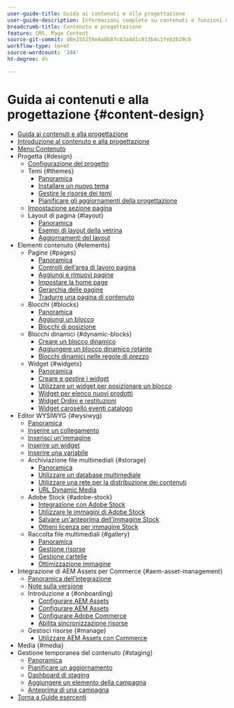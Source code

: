 ```yaml
---
user-guide-title: Guida ai contenuti e alla progettazione
user-guide-description: Informazioni complete su contenuti e funzioni di progettazione per gli amministratori di Adobe Commerce e Magento Open Source e per gli esperti di marketing e-commerce.
breadcrumb-title: Contenuto e progettazione
feature: CMS, Page Content
source-git-commit: d8e255259e4a8b87c63a4d1c013b4c1feb2b29cb
workflow-type: tm+mt
source-wordcount: '244'
ht-degree: 4%

---
```



# Guida ai contenuti e alla progettazione {#content-design}

- [Guida ai contenuti e alla progettazione](guide-overview.md)
- [Introduzione al contenuto e alla progettazione](introduction.md)
- [Menu Contenuto](content-menu.md)
- Progetta {#design}
   - [Configurazione del progetto](configuration.md)
   - Temi {#themes}
      - [Panoramica](themes.md)
      - [Installare un nuovo tema](theme-install.md)
      - [Gestire le risorse dei temi](theme-assets.md)
      - [Pianificare gli aggiornamenti della progettazione](schedule.md)
   - [Impostazione sezione pagina](page-setup.md)
   - Layout di pagina {#layout}
      - [Panoramica](page-layout.md)
      - [Esempi di layout della vetrina](page-layout-examples.md)
      - [Aggiornamenti del layout](layout-updates.md)
- Elementi contenuto {#elements}
   - Pagine {#pages}
      - [Panoramica](pages.md)
      - [Controlli dell’area di lavoro pagina](pages-workspace.md)
      - [Aggiungi e rimuovi pagine](page-add.md)
      - [Impostare la home page](page-home-new.md)
      - [Gerarchia delle pagine](page-hierarchy.md)
      - [Tradurre una pagina di contenuto](page-translate.md)
   - Blocchi {#blocks}
      - [Panoramica](blocks.md)
      - [Aggiungi un blocco](block-add.md)
      - [Blocchi di posizione](block-position.md)
   - Blocchi dinamici {#dynamic-blocks}
      - [Creare un blocco dinamico](dynamic-blocks.md)
      - [Aggiungere un blocco dinamico rotante](dynamic-blocks-rotate.md)
      - [Blocchi dinamici nelle regole di prezzo](dynamic-blocks-price-rules.md)
   - Widget {#widgets}
      - [Panoramica](widgets.md)
      - [Creare e gestire i widget](widget-create.md)
      - [Utilizzare un widget per posizionare un blocco](widget-static-block.md)
      - [Widget per elenco nuovi prodotti](widget-new-products-list.md)
      - [Widget Ordini e restituzioni](widget-orders-returns.md)
      - [Widget carosello eventi catalogo](widget-event-carousel.md)
- Editor WYSIWYG {#wysiwyg}
   - [Panoramica](editor.md)
   - [Inserire un collegamento](editor-insert-link.md)
   - [Inserisci un&#39;immagine](editor-insert-image.md)
   - [Inserire un widget](editor-widget.md)
   - [Inserire una variabile](editor-insert-variable.md)
   - Archiviazione file multimediali {#storage}
      - [Panoramica](media-storage.md)
      - [Utilizzare un database multimediale](media-storage-database.md)
      - [Utilizzare una rete per la distribuzione dei contenuti](media-storage-content-delivery-network.md)
      - [URL Dynamic Media](catalog-urls-dynamic-media.md)
   - Adobe Stock {#adobe-stock}
      - [Integrazione con Adobe Stock](adobe-stock.md)
      - [Utilizzare le immagini di Adobe Stock](adobe-stock-manage.md)
      - [Salvare un&#39;anteprima dell&#39;immagine Stock](adobe-stock-save-preview.md)
      - [Ottieni licenza per immagine Stock](adobe-stock-license-image.md)
   - Raccolta file multimediali {#gallery}
      - [Panoramica](media-gallery.md)
      - [Gestione risorse](media-gallery-asset-management.md)
      - [Gestione cartelle](media-gallery-folder-management.md)
      - [Ottimizzazione immagine](media-gallery-image-optimization.md)
- Integrazione di AEM Assets per Commerce {#aem-asset-management}
   - [Panoramica dell’integrazione](aem-assets-integration.md)
   - [Note sulla versione](aem-assets-release-notes.md)
   - Introduzione a {#onboarding}
      - [Configurare AEM Assets](aem-assets-onboard.md)
      - [Configurare AEM Assets](aem-assets-configure-aem.md)
      - [Configurare Adobe Commerce](aem-assets-configure-commerce.md)
      - [Abilita sincronizzazione risorse](aem-assets-setup-synchronization.md)
   - Gestisci risorse {#manage}
      - [Utilizzare AEM Assets con Commerce](aem-assets-manage.md)
- Media {#media}
- Gestione temporanea del contenuto {#staging}
   - [Panoramica](content-staging.md)
   - [Pianificare un aggiornamento](content-staging-scheduled-update.md)
   - [Dashboard di staging](content-staging-dashboard.md)
   - [Aggiungere un elemento della campagna](content-staging-add-item.md)
   - [Anteprima di una campagna](content-staging-preview.md)
- [Torna a Guide esercenti](https://experienceleague.adobe.com/en/docs/commerce-admin/user-guides/home)
